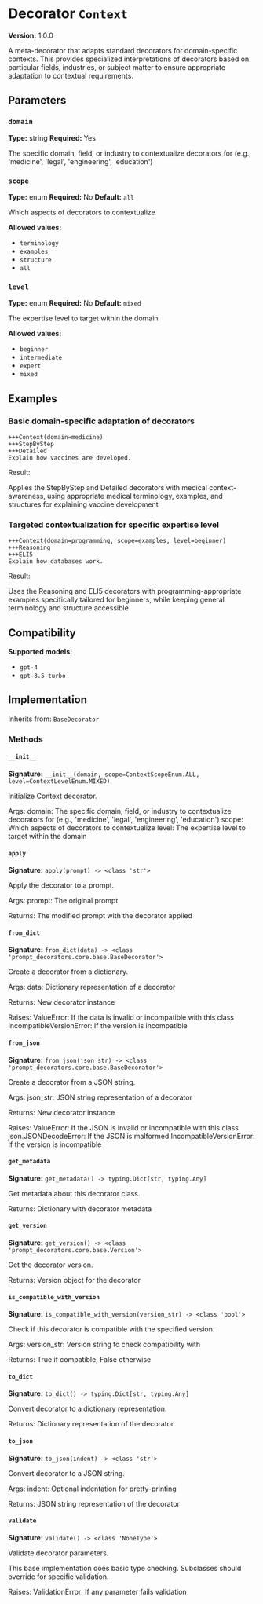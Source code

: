 # Decorator `Context`

**Version:** 1.0.0

A meta-decorator that adapts standard decorators for domain-specific contexts. This provides specialized interpretations of decorators based on particular fields, industries, or subject matter to ensure appropriate adaptation to contextual requirements.

## Parameters

### `domain`

**Type:** string
**Required:** Yes

The specific domain, field, or industry to contextualize decorators for (e.g., 'medicine', 'legal', 'engineering', 'education')

### `scope`

**Type:** enum
**Required:** No
**Default:** `all`

Which aspects of decorators to contextualize

**Allowed values:**

- `terminology`
- `examples`
- `structure`
- `all`

### `level`

**Type:** enum
**Required:** No
**Default:** `mixed`

The expertise level to target within the domain

**Allowed values:**

- `beginner`
- `intermediate`
- `expert`
- `mixed`

## Examples

### Basic domain-specific adaptation of decorators

```
+++Context(domain=medicine)
+++StepByStep
+++Detailed
Explain how vaccines are developed.
```

Result:

Applies the StepByStep and Detailed decorators with medical context-awareness, using appropriate medical terminology, examples, and structures for explaining vaccine development

### Targeted contextualization for specific expertise level

```
+++Context(domain=programming, scope=examples, level=beginner)
+++Reasoning
+++ELI5
Explain how databases work.
```

Result:

Uses the Reasoning and ELI5 decorators with programming-appropriate examples specifically tailored for beginners, while keeping general terminology and structure accessible

## Compatibility

**Supported models:**

- `gpt-4`
- `gpt-3.5-turbo`

## Implementation

Inherits from: `BaseDecorator`

### Methods

#### `__init__`

**Signature:** `__init__(domain, scope=ContextScopeEnum.ALL, level=ContextLevelEnum.MIXED)`

Initialize Context decorator.

Args:
    domain: The specific domain, field, or industry to contextualize decorators for (e.g., 'medicine', 'legal', 'engineering', 'education')
    scope: Which aspects of decorators to contextualize
    level: The expertise level to target within the domain

#### `apply`

**Signature:** `apply(prompt) -> <class 'str'>`

Apply the decorator to a prompt.

Args:
    prompt: The original prompt

Returns:
    The modified prompt with the decorator applied

#### `from_dict`

**Signature:** `from_dict(data) -> <class 'prompt_decorators.core.base.BaseDecorator'>`

Create a decorator from a dictionary.

Args:
    data: Dictionary representation of a decorator

Returns:
    New decorator instance

Raises:
    ValueError: If the data is invalid or incompatible with this class
    IncompatibleVersionError: If the version is incompatible

#### `from_json`

**Signature:** `from_json(json_str) -> <class 'prompt_decorators.core.base.BaseDecorator'>`

Create a decorator from a JSON string.

Args:
    json_str: JSON string representation of a decorator

Returns:
    New decorator instance

Raises:
    ValueError: If the JSON is invalid or incompatible with this class
    json.JSONDecodeError: If the JSON is malformed
    IncompatibleVersionError: If the version is incompatible

#### `get_metadata`

**Signature:** `get_metadata() -> typing.Dict[str, typing.Any]`

Get metadata about this decorator class.

Returns:
    Dictionary with decorator metadata

#### `get_version`

**Signature:** `get_version() -> <class 'prompt_decorators.core.base.Version'>`

Get the decorator version.

Returns:
    Version object for the decorator

#### `is_compatible_with_version`

**Signature:** `is_compatible_with_version(version_str) -> <class 'bool'>`

Check if this decorator is compatible with the specified version.

Args:
    version_str: Version string to check compatibility with

Returns:
    True if compatible, False otherwise

#### `to_dict`

**Signature:** `to_dict() -> typing.Dict[str, typing.Any]`

Convert decorator to a dictionary representation.

Returns:
    Dictionary representation of the decorator

#### `to_json`

**Signature:** `to_json(indent) -> <class 'str'>`

Convert decorator to a JSON string.

Args:
    indent: Optional indentation for pretty-printing

Returns:
    JSON string representation of the decorator

#### `validate`

**Signature:** `validate() -> <class 'NoneType'>`

Validate decorator parameters.

This base implementation does basic type checking.
Subclasses should override for specific validation.

Raises:
    ValidationError: If any parameter fails validation
